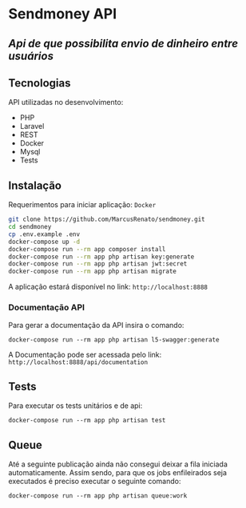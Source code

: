 # Sendmoney API
## _Api de que possibilita envio de dinheiro entre usuários_

## Tecnologias

API utilizadas no desenvolvimento:

- PHP
- Laravel
- REST
- Docker
- Mysql
- Tests

## Instalação

Requerimentos para iniciar aplicação: `Docker`

```sh
git clone https://github.com/MarcusRenato/sendmoney.git
cd sendmoney
cp .env.example .env
docker-compose up -d
docker-compose run --rm app composer install
docker-compose run --rm app php artisan key:generate
docker-compose run --rm app php artisan jwt:secret
docker-compose run --rm app php artisan migrate
```

A aplicação estará disponível no link: `http://localhost:8888`

### Documentação API
Para gerar a documentação da API insira o comando:
```
docker-compose run --rm app php artisan l5-swagger:generate
```
A Documentação pode ser acessada pelo link: `http://localhost:8888/api/documentation`


## Tests

Para executar os tests unitários e de api:
 ```
 docker-compose run --rm app php artisan test
 ```

## Queue

Até a seguinte publicação ainda não consegui deixar a fila iniciada automaticamente. Assim sendo, para que os jobs enfileirados seja executados é preciso executar o seguinte comando:
  ```
 docker-compose run --rm app php artisan queue:work
 ```
